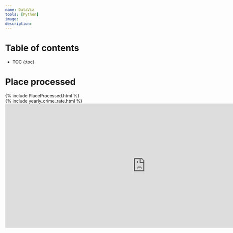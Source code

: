 ```yaml
---
name: DataViz
tools: [Python]
image:
description:
---
```


# Table of contents

* TOC
{:toc}

# Place processed

<div>
{% include PlaceProcessed.html %}
</div>

<div>
{% include yearly_crime_rate.html %}
</div>


<iframe width="900" height="400" frameborder="0" scrolling="no" src="https://github.com/vishalgattani/vishalgattani.github.io/blob/master/_includes/PlaceProcessed.html"></iframe>
